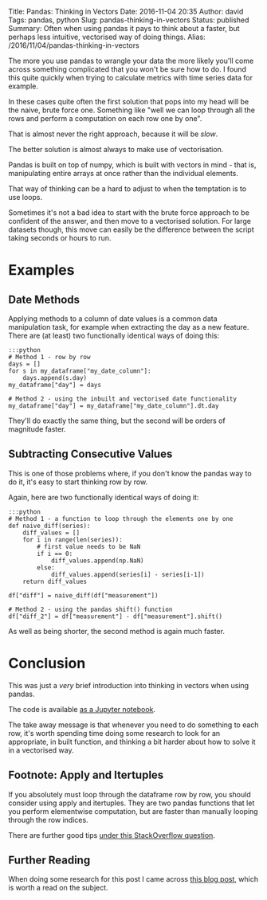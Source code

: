 Title: Pandas: Thinking in Vectors
Date: 2016-11-04 20:35
Author: david
Tags: pandas, python
Slug: pandas-thinking-in-vectors
Status: published
Summary: Often when using pandas it pays to think about a faster, but perhaps less intuitive, vectorised way of doing things.
Alias: /2016/11/04/pandas-thinking-in-vectors

The more you use pandas to wrangle your data the more likely you'll come
across something complicated that you won't be sure how to do. I found
this quite quickly when trying to calculate metrics with time series
data for example.

In these cases quite often the first solution that pops into my head
will be the naive, brute force one. Something like "well we can loop
through all the rows and perform a computation on each row one by one".

That is almost never the right approach, because it will be *slow*.

The better solution is almost always to make use of vectorisation.

Pandas is built on top of numpy, which is built with vectors in mind -
that is, manipulating entire arrays at once rather than the individual
elements.

That way of thinking can be a hard to adjust to when the temptation is
to use loops.

Sometimes it's not a bad idea to start with the brute force approach to
be confident of the answer, and then move to a vectorised solution. For
large datasets though, this move can easily be the difference between
the script taking seconds or hours to run.

# Examples

## Date Methods

Applying methods to a column of date values is a common data
manipulation task, for example when extracting the day as a new feature.
There are (at least) two functionally identical ways of doing this:

    :::python
    # Method 1 - row by row
    days = []
    for s in my_dataframe["my_date_column"]:
        days.append(s.day)
    my_dataframe["day"] = days

    # Method 2 - using the inbuilt and vectorised date functionality
    my_dataframe["day"] = my_dataframe["my_date_column"].dt.day

They'll do exactly the same thing, but the second will be orders of
magnitude faster.

## Subtracting Consecutive Values

This is one of those problems where, if you don't know the pandas way to
do it, it's easy to start thinking row by row.

Again, here are two functionally identical ways of doing it:

    :::python
    # Method 1 - a function to loop through the elements one by one
    def naive_diff(series):
        diff_values = []
        for i in range(len(series)):
            # first value needs to be NaN
            if i == 0:
                diff_values.append(np.NaN)
            else:
                diff_values.append(series[i] - series[i-1])
        return diff_values

    df["diff"] = naive_diff(df["measurement"])

    # Method 2 - using the pandas shift() function
    df["diff_2"] = df["measurement"] - df["measurement"].shift()

As well as being shorter, the second method is again much faster.

# Conclusion

This was just a *very* brief introduction into thinking in vectors when
using pandas.

The code is available [as a Jupyter notebook](https://github.com/davidasboth/blog-notebooks/blob/master/pandas-thinking-in-vectors/pandas-vector-examples.ipynb).

The take away message is that whenever you need to do something to each
row, it's worth spending time doing some research to look for an
appropriate, in built function, and thinking a bit harder about how to
solve it in a vectorised way.

## Footnote: Apply and Itertuples

If you absolutely must loop through the dataframe row by row, you should
consider using apply and itertuples. They are two pandas functions that
let you perform elementwise computation, but are faster than manually
looping through the row indices.

There are further good tips [under this StackOverflow question](http://stackoverflow.com/questions/7837722/what-is-the-most-efficient-way-to-loop-through-dataframes-with-pandas).

## Further Reading

When doing some research for this post I came across [this blog post](https://www.datascience.com/blog/straightening-loops-how-to-vectorize-data-aggregation-with-pandas-and-numpy/),
which is worth a read on the subject.
